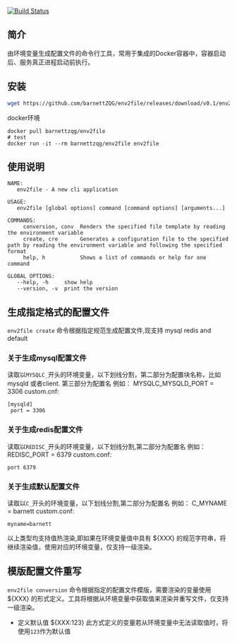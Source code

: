 [![Build Status](https://travis-ci.org/barnettzqg/env2file.svg?branch=master)](https://travis-ci.org/barnettzqg/env2file)
## 简介
 由环境变量生成配置文件的命令行工具，常用于集成的Docker容器中，容器启动后、服务真正进程启动前执行。

## 安装

```bash
wget https://github.com/barnettZQG/env2file/releases/download/v0.1/env2file-linux
```

docker环境
```
docker pull barnettzqg/env2file
# test
docker run -it --rm barnettzqg/env2file env2file
```
## 使用说明

```
NAME:
   env2file - A new cli application

USAGE:
   env2file [global options] command [command options] [arguments...]

COMMANDS:
     conversion, conv  Renders the specified file template by reading the environment variable
     create, cre       Generates a configuration file to the specified path by reading the environment variable and following the specified format
     help, h           Shows a list of commands or help for one command

GLOBAL OPTIONS:
   --help, -h     show help
   --version, -v  print the version
```

## 生成指定格式的配置文件
`env2file create` 命令根据指定规范生成配置文件,现支持 mysql redis and default
### 关于生成mysql配置文件
读取以`MYSQLC_`开头的环境变量，以下划线分割，第二部分为配置块名称，比如mysqld 或者client. 第三部分为配置名
例如： MYSQLC_MYSQLD_PORT = 3306
custom.cnf:
```
[mysqld]
 port = 3306
```
### 关于生成redis配置文件
读取以`REDISC_`开头的环境变量，以下划线分割,第二部分为配置名
例如： REDISC_PORT = 6379
custom.conf:
```
port 6379
```

### 关于生成默认配置文件
读取以`C_`开头的环境变量，以下划线分割,第二部分为配置名
例如： C_MYNAME = barnett
custom.conf:
```
myname=barnett
```
以上类型均支持值热渲染,即如果在环境变量值中具有 ${XXX} 的规范字符串，将继续渲染值，使用对应的环境变量，仅支持一级渲染。

## 模版配置文件重写
`env2file conversion` 命令根据指定的配置文件模版，需要渲染的变量使用 ${XXX} 的形式定义。工具将根据从环境变量中获取值来渲染并重写文件，仅支持一级渲染。
 * 定义默认值
 ${XXX:123} 此方式定义的变量若从环境变量中无法读取值时，将使用`123`作为默认值